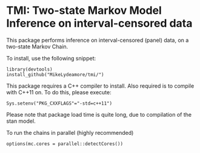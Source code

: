 # TMI: Two-state Markov Model Inference on interval-censored data

This package performs inference on interval-censored (panel) data, on a two-state Markov Chain.

To install, use the following snippet:

```
library(devtools)
install_github("MikeLydeamore/tmi/")
```

This package requires a C++ compiler to install.
Also required is to compile with C++11 on. To do this, please execute:
```
Sys.setenv("PKG_CXXFLAGS"="-std=c++11")
```

Please note that package load time is quite long, due to compilation of the stan model.

To run the chains in parallel (highly recommended)
```
options(mc.cores = parallel::detectCores())
```

